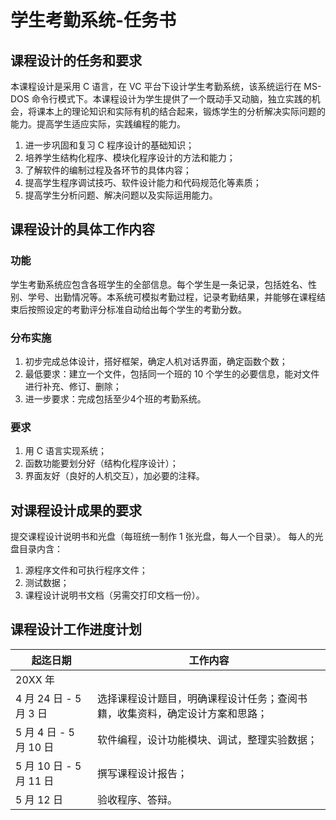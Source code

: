 # 学生考勤系统-任务书

## 课程设计的任务和要求
本课程设计是采用 C 语言，在 VC 平台下设计学生考勤系统，该系统运行在 MS-DOS 命令行模式下。本课程设计为学生提供了一个既动手又动脑，独立实践的机会，将课本上的理论知识和实际有机的结合起来，锻炼学生的分析解决实际问题的能力。提高学生适应实际，实践编程的能力。
1. 进一步巩固和复习 C 程序设计的基础知识；
2. 培养学生结构化程序、模块化程序设计的方法和能力；
3. 了解软件的编制过程及各环节的具体内容；
4. 提高学生程序调试技巧、软件设计能力和代码规范化等素质；
5. 提高学生分析问题、解决问题以及实际运用能力。

## 课程设计的具体工作内容
### 功能
学生考勤系统应包含各班学生的全部信息。每个学生是一条记录，包括姓名、性别、学号、出勤情况等。本系统可模拟考勤过程，记录考勤结果，并能够在课程结束后按照设定的考勤评分标准自动给出每个学生的考勤分数。

### 分布实施
1. 初步完成总体设计，搭好框架，确定人机对话界面，确定函数个数；
2. 最低要求：建立一个文件，包括同一个班的 10 个学生的必要信息，能对文件进行补充、修订、删除；
3. 进一步要求：完成包括至少4个班的考勤系统。

### 要求
1. 用 C 语言实现系统； 
2. 函数功能要划分好（结构化程序设计）； 
3. 界面友好（良好的人机交互），加必要的注释。 

## 对课程设计成果的要求
提交课程设计说明书和光盘（每班统一制作 1 张光盘，每人一个目录）。
每人的光盘目录内含：
1. 源程序文件和可执行程序文件；
2. 测试数据；
3. 课程设计说明书文档（另需交打印文档一份）。

## 课程设计工作进度计划
| 起迄日期 | 工作内容 |
| --- | --- |
| 20XX 年 | |
| 4 月 24 日 - 5 月 3 日 | 选择课程设计题目，明确课程设计任务；查阅书籍，收集资料，确定设计方案和思路； |
| 5 月 4 日 - 5 月 10 日 | 软件编程，设计功能模块、调试，整理实验数据； |
| 5 月 10 日 - 5 月 11 日 | 撰写课程设计报告； |
| 5 月 12 日 | 验收程序、答辩。 |
